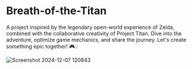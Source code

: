 # Breath-of-the-Titan
A project inspired by the legendary open-world experience of Zelda, combined with the collaborative creativity of Project Titan. Dive into the adventure, optimize game mechanics, and share the journey. Let's create something epic together! 🎮💡

![Screenshot 2024-12-07 120843](https://github.com/user-attachments/assets/fcd81b82-cef1-4c6d-8a6a-6e99cf4578c1)
